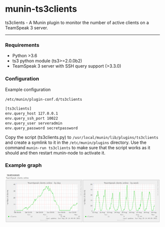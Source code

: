 # munin-ts3clients

ts3clients - A Munin plugin to monitor the number of active clients on a TeamSpeak 3 server.

---

### Requirements

- Python >3.6
- ts3 python module (ts3>=2.0.0b2)
- TeamSpeak 3 server with SSH query support (>3.3.0)

### Configuration

Example configuration

`/etc/munin/plugin-conf.d/ts3clients`

```
[ts3clients]
env.query_host 127.0.0.1
env.query_ssh_port 10022
env.query_user serveradmin
env.query_password secretpassword
```

Copy the script (ts3clients.py) to `/usr/local/munin/lib/plugins/ts3clients` and create a symlink to it in the `/etc/munin/plugins` directory. Use the command `munin-run ts3clients` to make sure that the script works as it should and then restart munin-node to activate it.

### Example graph

![Example graph](/example_graph.png?raw=true)
